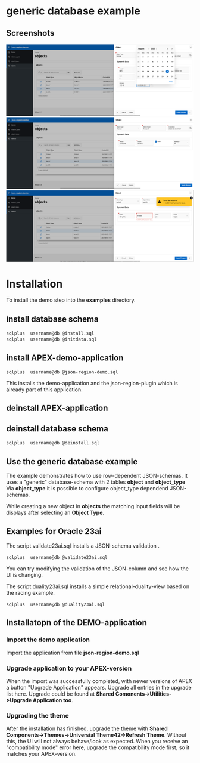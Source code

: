 # generic database example

## Screenshots
![Server](server.png)
![Printer](printer.png)
![Switch](switch.png)


# Installation

To install the demo step into the **examples** directory.


## install database schema

```
sqlplus  username@db @install.sql
sqlplus  username@db @initdata.sql
```

## install APEX-demo-application

```
sqlplus  username@db @json-region-demo.sql
```
This installs the demo-application and the json-region-plugin which is already part of this application.

## deinstall APEX-application

## deinstall database schema

```
sqlplus  username@db @deinstall.sql
```

## Use the generic database example

The example demonstrates how to use row-dependent JSON-schemas.
It uses a "generic" database-schema with 2 tables **object** and **object_type**
Via **object_type** it is possible to configure object_type dependend JSON-schemas.

While creating a new object in **objects** the matching input fields will be displays after selecting an **Object Type**.

## Examples for Oracle 23ai

The script validate23ai.sql installs a JSON-schema validation .

```
sqlplus  username@db @validate23ai.sql
```

You can try modifying the validation of the JSON-column and see how the UI is changing.

The script duality23ai.sql installs a simple relational-duality-view based on the racing example.

```
sqlplus  username@db @duality23ai.sql
```

## Installatopn of the DEMO-application

### Import the demo application

Import the application from file **json-region-demo.sql**

### Upgrade application to your APEX-version

When the import was successfully completed, with newer versions of APEX a button "Upgrade Application" appears. Upgrade all entries in the upgrade list here.
Upgrade could be found at **Shared Comonents->Utilities->Upgrade Application too**.

### Upgrading the theme

After the installation has finished, upgrade the theme with **Shared Components->Themes->Universial Theme42->Refresh Theme**.
Without this, the UI will not always behave/look as expected.
When you receive an "compatibility mode" error here, upgrade the compatibility mode first, so it matches your APEX-version.  
